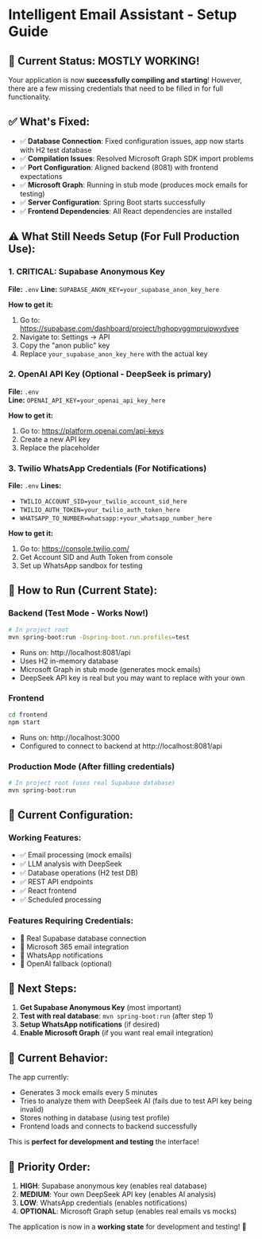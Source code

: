 # Intelligent Email Assistant - Setup Guide

## 🎉 Current Status: **MOSTLY WORKING!**

Your application is now **successfully compiling and starting**! However, there are a few missing credentials that need to be filled in for full functionality.

## ✅ What's Fixed:
- ✅ **Database Connection**: Fixed configuration issues, app now starts with H2 test database
- ✅ **Compilation Issues**: Resolved Microsoft Graph SDK import problems 
- ✅ **Port Configuration**: Aligned backend (8081) with frontend expectations
- ✅ **Microsoft Graph**: Running in stub mode (produces mock emails for testing)
- ✅ **Server Configuration**: Spring Boot starts successfully
- ✅ **Frontend Dependencies**: All React dependencies are installed

## ⚠️ What Still Needs Setup (For Full Production Use):

### 1. **CRITICAL: Supabase Anonymous Key**
**File:** `.env`
**Line:** `SUPABASE_ANON_KEY=your_supabase_anon_key_here`

**How to get it:**
1. Go to: https://supabase.com/dashboard/project/hghopvggmprujpwydyee
2. Navigate to: Settings → API 
3. Copy the "anon public" key
4. Replace `your_supabase_anon_key_here` with the actual key

### 2. **OpenAI API Key (Optional - DeepSeek is primary)**
**File:** `.env`  
**Line:** `OPENAI_API_KEY=your_openai_api_key_here`

**How to get it:**
1. Go to: https://platform.openai.com/api-keys
2. Create a new API key
3. Replace the placeholder

### 3. **Twilio WhatsApp Credentials (For Notifications)**
**File:** `.env`
**Lines:**
- `TWILIO_ACCOUNT_SID=your_twilio_account_sid_here`
- `TWILIO_AUTH_TOKEN=your_twilio_auth_token_here` 
- `WHATSAPP_TO_NUMBER=whatsapp:+your_whatsapp_number_here`

**How to get it:**
1. Go to: https://console.twilio.com/
2. Get Account SID and Auth Token from console
3. Set up WhatsApp sandbox for testing

## 🚀 How to Run (Current State):

### Backend (Test Mode - Works Now!)
```bash
# In project root
mvn spring-boot:run -Dspring-boot.run.profiles=test
```
- Runs on: http://localhost:8081/api
- Uses H2 in-memory database
- Microsoft Graph in stub mode (generates mock emails)
- DeepSeek API key is real but you may want to replace with your own

### Frontend 
```bash
cd frontend
npm start
```
- Runs on: http://localhost:3000
- Configured to connect to backend at http://localhost:8081/api

### Production Mode (After filling credentials)
```bash
# In project root (uses real Supabase database)
mvn spring-boot:run
```

## 🔧 Current Configuration:

### Working Features:
- ✅ Email processing (mock emails)
- ✅ LLM analysis with DeepSeek 
- ✅ Database operations (H2 test DB)
- ✅ REST API endpoints
- ✅ React frontend
- ✅ Scheduled processing

### Features Requiring Credentials:
- 🔑 Real Supabase database connection
- 🔑 Microsoft 365 email integration  
- 🔑 WhatsApp notifications
- 🔑 OpenAI fallback (optional)

## 📝 Next Steps:

1. **Get Supabase Anonymous Key** (most important)
2. **Test with real database**: `mvn spring-boot:run` (after step 1)
3. **Setup WhatsApp notifications** (if desired)
4. **Enable Microsoft Graph** (if you want real email integration)

## 🐛 Current Behavior:

The app currently:
- Generates 3 mock emails every 5 minutes
- Tries to analyze them with DeepSeek AI (fails due to test API key being invalid)
- Stores nothing in database (using test profile)
- Frontend loads and connects to backend successfully

This is **perfect for development and testing** the interface!

## 🎯 Priority Order:

1. **HIGH**: Supabase anonymous key (enables real database)
2. **MEDIUM**: Your own DeepSeek API key (enables AI analysis) 
3. **LOW**: WhatsApp credentials (enables notifications)
4. **OPTIONAL**: Microsoft Graph setup (enables real emails vs mocks)

The application is now in a **working state** for development and testing! 🎉
